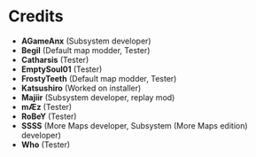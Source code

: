# Credits

- **AGameAnx** (Subsystem developer)
- **Begil** (Default map modder, Tester)
- **Catharsis** (Tester)
- **EmptySoul01** (Tester)
- **FrostyTeeth** (Default map modder, Tester)
- **Katsushiro** (Worked on installer)
- **Majiir** (Subsystem developer, replay mod)
- **mÆz** (Tester)
- **RoBeY** (Tester)
- **SSSS** (More Maps developer, Subsystem (More Maps edition) developer)
- **Who** (Tester)
